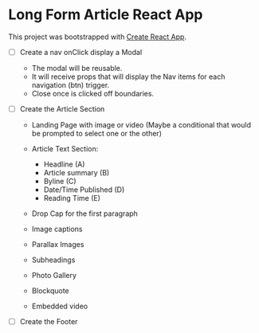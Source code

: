 # Long Form Article React App

This project was bootstrapped with [Create React App](https://github.com/facebook/create-react-app).

- [ ] Create a nav onClick display a Modal

  - The modal will be reusable.
  - It will receive props that will display the Nav items for each navigation (btn) trigger.
  - Close once is clicked off boundaries.

- [ ] Create the Article Section

  - Landing Page with image or video (Maybe a conditional that would be prompted to select one or the other)
  - Article Text Section:

    - Headline (A)
    - Article summary (B)
    - Byline (C)
    - Date/Time Published (D)
    - Reading Time (E)

  - Drop Cap for the first paragraph
  - Image captions
  - Parallax Images
  - Subheadings
  - Photo Gallery
  - Blockquote
  - Embedded video

- [ ] Create the Footer
